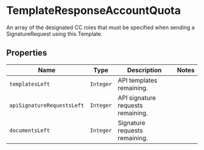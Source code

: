 

# TemplateResponseAccountQuota

An array of the designated CC roles that must be specified when sending a SignatureRequest using this Template.

## Properties

Name | Type | Description | Notes
------------ | ------------- | ------------- | -------------
| `templatesLeft` | ```Integer``` |  API templates remaining.  |  |
| `apiSignatureRequestsLeft` | ```Integer``` |  API signature requests remaining.  |  |
| `documentsLeft` | ```Integer``` |  Signature requests remaining.  |  |



